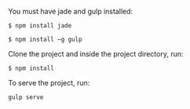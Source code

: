 You must have jade and gulp installed:

`$ npm install jade`

`$ npm install —g gulp`

Clone the project and inside the project directory, run:

`$ npm install`

To serve the project, run:

`gulp serve`